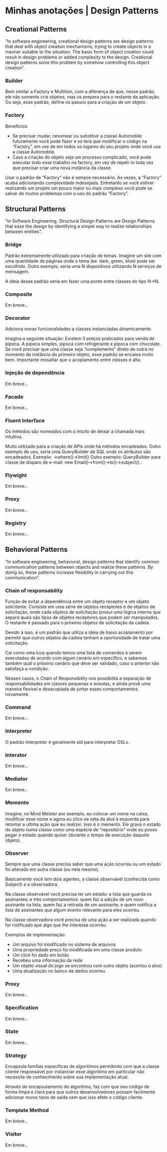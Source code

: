 <h1>Minhas anotações | Design Patterns</h1>
<h2> Creational Patterns </h2>
<p>“In software engineering, creational design patterns are design patterns that deal with object creation mechanisms, trying to create objects in a manner suitable to the situation. The basic form of object creation could result in design problems or added complexity to the design. Creational design patterns solve this problem by somehow controlling this object creation”.</p> 
<h3>Builder</h3>
<p>Bem similar a Factory e Multition, com a diferença de que, nesse padrão, ele não somente cria objetos, mas os prepara para o restante da aplicação. Ou seja, esse padrão, define os passos para a criação de um objeto.</p>
<h3>Factory</h3>
<p>Benefícios:</p>
<ul>
  <li> Se precisar mudar, renomear ou substituir a classe Automobile futuramente você pode fazer e só terá que modificar o código na “Factory”, em vez de em todos os lugares do seu projeto onde você usa a classe Automobile. </li>
  <li> Caso a criação do objeto seja um processo complicado, você pode executar todo esse trabalho na factory, em vez de repetí-lo toda vez que precisar criar uma nova instância da classe. </li>
</ul>
<p>Usar o padrão de “Factory” não é sempre necessário. As vezes, a “Factory” acaba adicionando complexidade indesejada. Entretanto se você estiver realizando um projeto um pouco maior ou mais complexo você pode se salvar de muitos problemas com o uso do padrão “Factory”.</p>
<h2> Structural Patterns </h2>
<p>“In Software Engineering, Structural Design Patterns are Design Patterns that ease the design by identifying a simple way to realize relationships between entities”.</p>
<h3>Bridge</h3>
<p>Padrão extremamente utilizado para criação de temas. Imagine um site com uma quantidade de páginas onde o tema (ex: dark, green, blue) pode ser escolhido. Outro exemplo, seria uma N dispositivos utilizando N serviços de mensagem.</p>
<p>A ideia desse padrão seria em fazer uma ponte entre classes do tipo N->N.</p>
<h3>Composite</h3>
<p> Em breve... </p>
<h3>Decorator</h3>
<p> Adiciona novas funcionalidades a classes instanciadas dinamicamente.</p>
<p>Imagina a seguinte situação: Existem 3 preços praticados para venda de pipoca. A pipoca simples, pipoca com refrigerante e pipoca com chocolate. Se você precisar que uma classe seja “complemento” direto de outra no momento da instância do primeiro objeto, esse padrão se encaixa muito bem. Importante ressaltar que o acoplamento entre classes é alta.</p>
<h3>Injeção de dependência</h3>
<p> Em breve... </p>
<h3>Facade</h3>
<p> Em breve... </p>
<h3>Fluent Interface</h3>
<p> Os métodos são nomeados com o intuito de deixar a chamada mais intuitiva.</p>
<p>Muito utilizado para a criação de APIs onde há métodos encadeados. Outro exemplo de uso, seria uma QueryBuilder de SQL onde os atributos são encadeados. Exemplo: →where()→limit() Outro exemplo: QueryBuilder para classe de disparo de e-mail: new Email()->from()->to()->subject()..</p>
<h3>Flywight</h3>
<p> Em breve... </p>
<h3>Proxy</h3>
<p> Em breve... </p>
<h3>Registry</h3>
<p> Em breve... </p>
<h2> Behavioral Patterns </h2>
<p>“In software engineering, behavioral, design patterns that identify common communication patterns between objects and realize these patterns. By doing so, these patterns increase flexibility in carrying out this communication”.</p>
<h3>Chain of responsability</h3>
<p>Função de evitar a dependência entre um objeto receptor e um objeto solicitante. Consiste em uma série de objetos receptores e de objetos de solicitação, onde cada objetos de solicitação possui uma lógica interna que separa quais são tipos de objetos receptores que podem ser manipulados. O restante é passado para o próximo objetos de solicitação da cadeia.</p>
<p>Devido à isso, é um padrão que utiliza a ideia de baixo acoplamento por permitir que outros objetos da cadeia tenham a oportunidade de tratar uma solicitação.</p>
<p>Cai como uma luva quando temos uma lista de comandos a serem executados de acordo com algum cenário em específico, e sabemos também qual o próximo cenário que deve ser validado, caso o anterior não satisfaça a condição.</p>
<p>Nesses casos, o Chain of Responsibility nos possibilita a separação de responsabilidades em classes pequenas e enxutas, e ainda provê uma maneira flexível e desacoplada de juntar esses comportamentos novamente.</p>
<h3>Command</h3>
<p> Em breve... </p>
<h3>Interpreter</h3>
<p> O padrão Interpreter é geralmente útil para interpretar DSLs.</p>
<h3>Interator</h3>
<p> Em breve... </p>
<h3>Mediator</h3>
<p> Em breve... </p>
<h3>Memento</h3>
<p>Imagine, no Mind Meister por exemplo, eu colocar um nome na caixa, modificar esse nome e agora eu clico na seta da skol à esquerda para retomar a ultima ação que eu realizei. Isso é o memento. Ele grava o estado do objeto numa classe como uma espécie de “repositório” onde eu posso pegar o estado quando quiser (durante o tempo de execução daquele objeto).</p>
<h3>Observer</h3>
<p>Sempre que uma classe precisa saber que uma ação ocorreu ou um estado foi alterado em outra classe (ou nela mesmo).</p>
<p>Basicamente você tem dois agentes, a classe observável (conhecida como Subject) e a observadora.</p>
<p>Na classe observável você precisa ter um estado: a lista que guarda os assinantes; e três comportamentos: quem faz a adição de um novo assinante na lista, quem faz a retirada de um assinante, e quem notifica a lista de assinantes que algum evento relevante para eles ocorreu.</p>
<p>Na classe observadora você precisa de uma ação a ser realizada quando for notificado que algo que lhe interessa ocorreu.</p>
<p>Exemplos de implementação:</p>
<ul>
  <li>Um arquivo foi modificado no sistema de arquivos</li>
  <li>Uma propriedade preço foi modificada em uma classe produto</li>
  <li>Um click foi dado em botão</li>
  <li>Recebeu uma informação da rede</li>
  <li>Um objeto visual do jogo se encontrou com outro objeto (acertou o alvo)</li>
  <li>Uma atualização no banco de dados ocorreu</li>
</ul>
<h3>Proxy</h3>
<p> Em breve... </p>
<h3>Specification</h3>
<p> Em breve... </p>
<h3>State</h3>
<p> Em breve... </p>
<h3>Strategy</h3>
<p> Encapsula famílias específicas de algoritimos permitindo com que a classe cliente responsável por instanciar esse algoritimo em particular não necessite de conhecimento sobre sua implementação atual. </p>
<p>Através do encapsulamento do algoritimo, faz com que seu código de forma limpa e clara para que outros desenvolvedores possam facilmente adicionar novos tipos de saída sem que isso afete o código cliente.</p>
<h3>Template Method</h3>
<p> Em breve... </p>
<h3>Visitor</h3>
<p> Em breve... </p>



